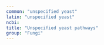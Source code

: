 ```yaml
---
common: "unspecified yeast"
latin: "unspecified yeast"
ncbi: 
title: "Unspecified yeast pathways"
group: "Fungi"
---
```

